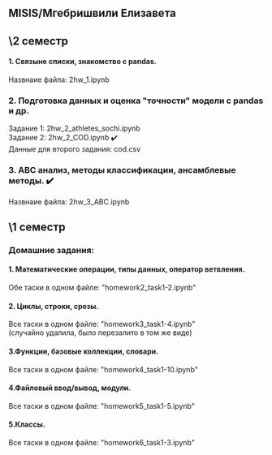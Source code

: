 ## MISIS/Мгебришвили Елизавета
## \2 семестр
#### 1. Связыне списки, знакомство с pandas.
Назвнаие файла: 2hw_1.ipynb
### 2. Подготовка данных и оценка "точности" модели с pandas и др.
Задание 1: 2hw_2_athletes_sochi.ipynb\
Задание 2: 2hw_2_COD.ipynb ✔️\
Данные для второго задания: cod.csv
### 3. ABC анализ, методы классификации, ансамблевые методы. ✔️
Назвнаие файла: 2hw_3_ABC.ipynb

## \1 семестр
### Домашние задания:
#### 1. Математические операции, типы данных, оператор ветвления. 
Обе таски в одном файле: "homework2_task1-2.ipynb" 
#### 2. Циклы, строки, срезы.
Все таски в одном файле: "homework3_task1-4.ipynb" \
(случайно удалила, было перезалито в том же виде)
#### 3.Функции, базовые коллекции, словари.
Все таски в одном файле: "homework4_task1-10.ipynb"
#### 4.Файловый ввод/вывод, модули. 
Все таски в одном файле: "homework5_task1-5.ipynb"
#### 5.Классы.
Все таски в одном файле: "homework6_task1-3.ipynb"

